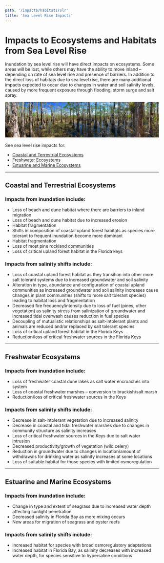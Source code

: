 ```yaml
---
path: '/impacts/habitats/slr'
title: 'Sea Level Rise Impacts'
---
```


# Impacts to Ecosystems and Habitats from Sea Level Rise

Inundation by sea level rise will have direct impacts on ecosystems. Some areas will be lost, while others may have the ability to move inland – depending on rate of sea level rise and presence of barriers. In addition to the direct loss of habitats due to sea level rise, there are many additional impacts expected to occur due to changes in water and soil salinity levels, caused by more frequent exposure through flooding, storm surge and salt spray.

<!-- https://www.flickr.com/photos/evergladesnps/44864389982/ -->
![Cypress Dome photo](44864389982_4899e2486d_k.jpg 'Cypress Dome.  Photo: Andrea Sanchez (NPS)')

See sea level rise impacts for:

- [Coastal and Terrestrial Ecosystems](#Terrestrial)
- [Freshwater Ecosystems](#Freshwater)
- [Estuarine and Marine Ecosystems](#Marine)

<hr id="Terrestrial"></hr>

## Coastal and Terrestrial Ecosystems

### Impacts from inundation include:

- Loss of beach and dune habitat where there are barriers to inland migration
- Loss of beach and dune habitat due to increased erosion
- Habitat fragmentation
- Shifts in composition of coastal upland forest habitats as species more tolerant to frequent inundation become more dominant
- Habitat fragmentation
- Loss of most pine rockland communities
- Loss of critical upland forest habitat in the Florida keys

### Impacts from salinity shifts include:

- Loss of coastal upland forest habitat as they transition into other more salt tolerant systems due to increased groundwater and soil salinity
- Alteration in type, abundance and configuration of coastal upland communities as increased groundwater and soil salinity increases cause changes in plant communities (shifts to more salt tolerant species) leading to habitat loss and fragmentation
- Decreased fire frequency/intensity due to loss of fuel (pines, other vegetation) as salinity stress from salinization of groundwater and increased tidal overwash causes reduction in fuel species
- Decoupling of mutualistic relationships as salt-intolerant plants and animals are reduced and/or replaced by salt tolerant species
- Loss of critical upland forest habitat in the Florida Keys
- Reduction/loss of critical freshwater sources in the Florida Keys

<hr id="Freshwater"></hr>

## Freshwater Ecosystems

### Impacts from inundation include:

- Loss of freshwater coastal dune lakes as salt water encroaches into system
- Loss of coastal freshwater marshes – conversion to brackish/salt marsh
- Reduction/loss of critical freshwater sources in the Keys

### Impacts from salinity shifts include:

- Decrease in salt-intolerant vegetation due to increased salinity
- Decrease in coastal and tidal freshwater marshes due to changes in community structure as salinity increases
- Loss of critical freshwater sources in the Keys due to salt water intrusion
- Decreased productivity/growth of vegetation (wild celery)
- Reduction in groundwater due to changes in location/amount of withdrawals for drinking water as salinity increases at some locations
- Loss of suitable habitat for those species with limited osmoregulation

<hr id="Marine"></hr>

## Estuarine and Marine Ecosystems

### Impacts from inundation include:

- Change in type and extent of seagrass due to increased water depth affecting sunlight penetration
- Decreased salinity in Florida Bay as more mixing occurs
- New areas for migration of seagrass and oyster reefs

### Impacts from salinity shifts include:

- Increased habitat for species with broad osmoregulatory adaptations
- Increased habitat in Florida Bay, as salinity decreases with increased water depth, for species sensitive to hypersaline conditions

